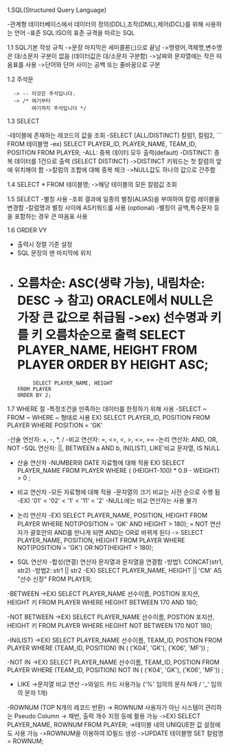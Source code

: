 1.SQL(Structured Query Language)

-관계형 데이터베이스에서 데이터의 정의(DDL),조작(DML),제어(DCL)를 위해 사용하는 언어
-표준 SQL:ISO의 표준 규격을 따르는 SQL

1.1 SQL기본 작성 규칙
      ->문장 마지막은 세미콜론(;)으로 끝남
      ->명령어,객체명,변수명은 대/소문자 구분이 없음 (데이터값은 대/소문자 구분함)
      ->날짜와 문자열에는 작은 따옴표를 사용
      ->단어와 단어 사이는 공백 또는 줄바꿈으로 구분

1.2 주석문

      -> -- 이것은 주석입니다.
      -> /* 여기부터
            여기까지 주석입니다 */

1.3 SELECT

-테이블에 존재하는 레코드의 값을 조회
-SELECT [ALL/DISTINCT] 칼럼1, 칼럼2, ``` FROM 테이블명
-ex) SELECT PLAYER_ID, PLAYER_NAME, TEAM_ID, POSITION
     FROM PLAYER;
-ALL: 중복 데이터 모두 출력(default)
-DISTINCT: 중복 데이터를 1건으로 출력 (SELECT DISTINCT)
 ->DISTINCT 키워드는 첫 칼럼의 앞에 위치해야 함
  ->칼럼의 조합에 대해 중복 체크
  ->NULL값도 하나의 값으로 간주함

1.4 SELECT * FROM 테이블명;
  ->해당 테이블의 모든 칼럼값 조회

1.5 SELECT -별칭 사용
-조회 결과에 일종의 별칭(ALIAS)을 부여하여 칼럼 레이블을 변경함
-칼럼명과 별칭 사이에 AS키워드를 사용 (optional)
-별칭이 공백,특수문자 등을 포함하는 경우 큰 따옴표 사용

1.6 ORDER VY
- 출력시 정렬 기준 설정
- SQL 문장의 맨 마지막에 위치
- 오름차순: ASC(생략 가능), 내림차순: DESC
   -> 참고) ORACLE에서 NULL은 가장 큰 값으로 취급됨
   ->ex) 선수명과 키를 키 오름차순으로 출력
           SELECT PLAYER_NAME, HEIGHT
      FROM PLAYER
      ORDER BY HEIGHT ASC;
    = 
           SELECT PLAYER_NAME, HEIGHT
      FROM PLAYER
      ORDER BY 2;
      
1.7 WHERE 절
  -특정조건을 만족하는 데이터를 한정하기 위해 사용
  -SELECT ~ FROM ~ WHERE ~ 형태로 사용
  EX) SELECT PLAYER_ID, POSITION
      FROM PLAYER
      WHERE POSITION = 'GK'

  -산술 연산자: +, -, *, /
  -비교 연산자: =, <>, <, >, <=, >=
  -논리 연산자:  AND, OR, NOT
  -SQL 연산자: ||, BETWEEN a AND b, IN(LIST), LIKE'비교 문자열, IS NULL

   * 산술 연산자
   -NUMBER와 DATE 자료형에 대해 적용
   EX) SELECT PLAYER_NAME
       FROM PLAYER
       WHERE ( (HEIGHT-100) * 0.9 - WEIGHT) > 0 ;
  
   * 비교 연산자
   -모든 자료형에 대해 적용
   -문자열의 크기 비교는 사전 순으로 수행 됨
   -EX) '01' < '02' < '1' < '11' < '2'
   -NULL에는 비교 연산자는 사용 불가

   * 논리 연산자
    -EX) SELECT PLAYER_NAME, POSITION, HEIGHT FROM PLAYER
         WHERE NOT(POSITION = 'GK' AND HEIGHT > 180);
         = NOT 연산자가 괄호안의 AND를 만나게 되면 AND는 OR로 바뀌게 된다
         -> SELECT PLAYER_NAME, POSITION, HEIGHT FROM PLAYER
            WHERE NOT(POSITION = 'GK') OR NOT(HEIGHT > 180);
  
   * SQL 연산자
   -합성(연결) 연산자 문자열과 문자열을 연결함
   -방법1: CONCAT(str1, str2)
   -방법2: str1 || str2
   -EX) SELECT PLAYER_NAME, HEIGHT || 'CM' AS "선수 신장"
        FROM PLAYER;
   
   -BETWEEN
   ->EX) SELECT PLAYER_NAME 선수이름, POSTION 포지션, HEIGHT 키
         FROM PLAYER
         WHERE HEGIHT BETWEEN 170 AND 180;
   
   -NOT BETWEEN
   ->EX) SELECT PLAYER_NAME 선수이름, POSTION 포지션, HEIGHT 키
         FROM PLAYER
         WHERE HEGIHT NOT BETWEEN 170 NOT 180; 
   
   -IN(LIST)
   ->EX) SELECT PLAYER_NAME 선수이름, TEAM_ID, POSTION
         FROM PLAYER
         WHERE (TEAM_ID, POSITION) IN ( ('K04', 'GK'), ('K06', 'MF')) ;
   
   -NOT IN
   ->EX) SELECT PLAYER_NAME 선수이름, TEAM_ID, POSTION
         FROM PLAYER
         WHERE (TEAM_ID, POSITION) NOT IN ( ('K04', 'GK'), ('K06', 'MF')) ;
   
  - LIKE
  ->문자열 비교 연산
  ->와일드 카드 사용가능 ('%' 임의의 문자 N개 / '_' 임의의 문자 1개)

  -ROWNUM (TOP N개의 레코드 반환)
  -> ROWNUM 사용자가 아닌 시스템이 관리하는 Pseudo Column
  -> 채번, 출력 개수 지정 등에 활용 가능
  ->EX) SELECT PLAYER_NAME, ROWNUM
        FROM PLAYER;
  ->테이블 내의 UNIQUE한 값 설정에도 사용 가능
  ->ROWNUM을 이용하여 ID필드 생성
  ->UPDATE 테이블명 SET 칼럼명 = ROWNUM;
  


   
